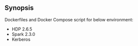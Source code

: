 ## Synopsis
Dockerfiles and Docker Compose script for below environment:
* HDP 2.6.5
* Spark 2.3.0
* Kerberos
